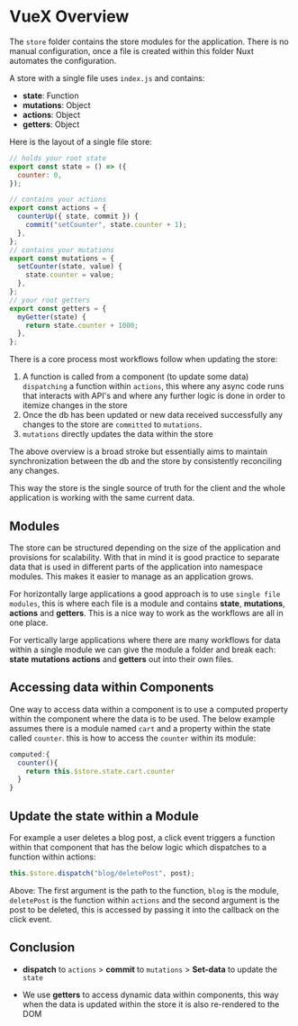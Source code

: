 # VueX Overview

The `store` folder contains the store modules for the application. There is no manual configuration, once a file is created within this folder Nuxt automates the configuration.

A store with a single file uses `index.js` and contains:

- **state**: Function
- **mutations**: Object
- **actions**: Object
- **getters**: Object

Here is the layout of a single file store:

```js
// holds your root state
export const state = () => ({
  counter: 0,
});

// contains your actions
export const actions = {
  counterUp({ state, commit }) {
    commit("setCounter", state.counter + 1);
  },
};
// contains your mutations
export const mutations = {
  setCounter(state, value) {
    state.counter = value;
  },
};
// your root getters
export const getters = {
  myGetter(state) {
    return state.counter + 1000;
  },
};
```

There is a core process most workflows follow when updating the store:

1. A function is called from a component (to update some data) `dispatching` a function within `actions`, this where any async code runs that interacts with API's and where any further logic is done in order to itemize changes in the store
2. Once the db has been updated or new data received successfully any changes to the store are `committed` to `mutations`.
3. `mutations` directly updates the data within the store

The above overview is a broad stroke but essentially aims to maintain synchronization between the db and the store by consistently reconciling any changes.

This way the store is the single source of truth for the client and the whole application is working with the same current data.

## Modules

The store can be structured depending on the size of the application and provisions for scalability. With that in mind it is good practice to separate data that is used in different parts of the application into namespace modules. This makes it easier to manage as an application grows.

For horizontally large applications a good approach is to use `single file modules`, this is where each file is a module and contains **state**, **mutations**, **actions** and **getters**. This is a nice way to work as the workflows are all in one place.

For vertically large applications where there are many workflows for data within a single module we can give the module a folder and break each: **state** **mutations** **actions** and **getters** out into their own files.

## Accessing data within Components

One way to access data within a component is to use a computed property within the component where the data is to be used. The below example assumes there is a module named `cart` and a property within the state called `counter`. this is how to access the `counter` within its module:

```js
computed:{
  counter(){
    return this.$store.state.cart.counter
  }
}
```

## Update the state within a Module

For example a user deletes a blog post, a click event triggers a function within that component that has the below logic which dispatches to a function within actions:

```js
this.$store.dispatch("blog/deletePost", post);
```

Above: The first argument is the path to the function, `blog` is the module, `deletePost` is the function within `actions` and the second argument is the post to be deleted, this is accessed by passing it into the callback on the click event.

## Conclusion

- **dispatch** to `actions` > **commit** to `mutations` > **Set-data** to update the `state`

- We use **getters** to access dynamic data within components, this way when the data is updated within the store it is also re-rendered to the DOM
